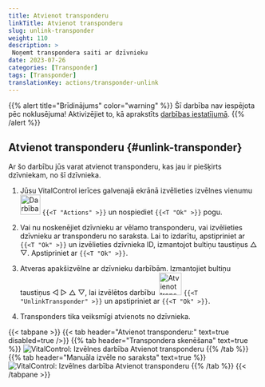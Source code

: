 ```yaml
---
title: Atvienot transponderu
linkTitle: Atvienot transponderu
slug: unlink-transponder
weight: 110
description: >
 Noņemt transpondera saiti ar dzīvnieku
date: 2023-07-26
categories: [Transponder]
tags: [Transponder]
translationKey: actions/transponder-unlink
---
```

{{% alert title="Brīdinājums" color="warning" %}}
Šī darbība nav iespējota pēc noklusējuma! Aktivizējiet to, kā aprakstīts [darbības iestatījumā](../setting/).
{{% /alert %}}

## Atvienot transponderu {#unlink-transponder}

Ar šo darbību jūs varat atvienot transponderu, kas jau ir piešķirts dzīvniekam, no šī dzīvnieka.

1. Jūsu VitalControl ierīces galvenajā ekrānā izvēlieties izvēlnes vienumu &nbsp;<img src="/icons/actions.svg" width="40" align="bottom" alt="Darbības" /> `{{<T "Actions" >}}` un nospiediet `{{<T "Ok" >}}` pogu.

2. Vai nu noskenējiet dzīvnieku ar vēlamo transponderu, vai izvēlieties dzīvnieku ar transponderu no saraksta. Lai to izdarītu, apstipriniet ar `{{<T "Ok" >}}` un izvēlieties dzīvnieka ID, izmantojot bultiņu taustiņus △ ▽. Apstipriniet ar `{{<T "Ok" >}}`.

3. Atveras apakšizvēlne ar dzīvnieku darbībām. Izmantojiet bultiņu taustiņus ◁ ▷ △ ▽, lai izvēlētos darbību &nbsp;<img src="/icons/actions/unlink-transponder.svg" width="45" align="bottom" alt="Atvienot transponderu" /> `{{<T "UnlinkTransponder" >}}` un apstipriniet ar `{{<T "Ok" >}}`.

4. Transponders tika veiksmīgi atvienots no dzīvnieka.

{{< tabpane >}}
{{< tab header="Atvienot transponderu:" text=true disabled=true />}}
{{% tab header="Transpondera skenēšana" text=true %}}
![VitalControl: Izvēlnes darbība Atvienot transponderu](../images/unlinktransponder-scan.png "Atvienot transponderu")
{{% /tab %}}
{{% tab header="Manuāla izvēle no saraksta" text=true %}}
![VitalControl: Izvēlnes darbība Atvienot transponderu](../images/unlinktransponder.png "Atvienot transponderu")
{{% /tab %}}
{{< /tabpane >}}
